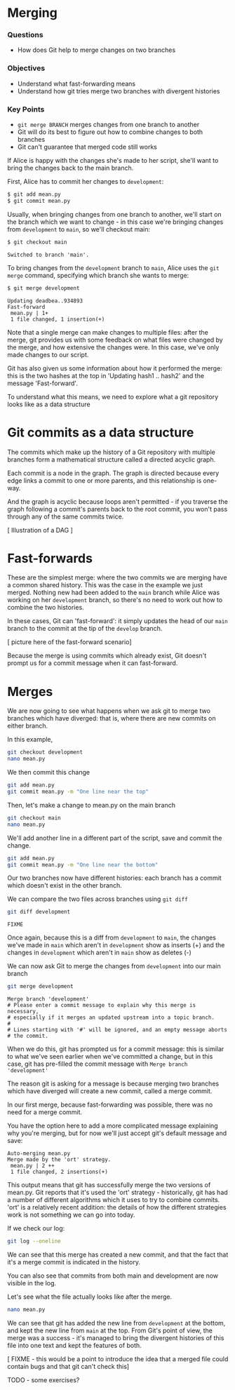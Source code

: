 # Merging

<div class="questions">

### Questions

- How does Git help to merge changes on two branches

</div>

<div class="objectives">

### Objectives

- Understand what fast-forwarding means
- Understand how git tries merge two branches with divergent histories

</div>  


<div class="keypoints">

### Key Points

- `git merge BRANCH` merges changes from one branch to another
- Git will do its best to figure out how to combine changes to both branches
- Git can't guarantee that merged code still works

</div>

If Alice is happy with the changes she's made to her script, she'll want to
bring the changes back to the main branch. 

First, Alice has to commit her changes to `development`:

```bash
$ git add mean.py
$ git commit mean.py
```

Usually, when bringing changes from one branch to another, we'll start on the 
branch which we want to change - in this case we're bringing changes from
`development` to `main`, so we'll checkout main:

```bash
$ git checkout main
```

```output
Switched to branch 'main'.
```

To bring changes from the `development` branch to `main`, Alice uses the
`git merge` command, specifying which branch she wants to merge:

```bash
$ git merge development
```

```output
Updating deadbea..934893
Fast-forward
 mean.py | 1+
 1 file changed, 1 insertion(+)
```

Note that a single merge can make changes to multiple files: after the merge, 
git provides us with some feedback on what files were changed by the merge, and
how extensive the changes were. In this case, we've only made changes to our
script.

Git has also given us some information about how it performed the merge: this
is the two hashes at the top in 'Updating hash1 .. hash2' and the message
'Fast-forward'.

To understand what this means, we need to explore what a git repository looks
like as a data structure

# Git commits as a data structure

The commits which make up the history of a Git repository with multiple
branches form a mathematical structure called a directed acyclic graph.

Each commit is a node in the graph. The graph is directed because every edge
links a commit to one or more parents, and this relationship is one-way.

And the graph is acyclic because loops aren't permitted - if you traverse the
graph following a commit's parents back to the root commit, you won't pass 
through any of the same commits twice.

[ Illustration of a DAG ]

# Fast-forwards

These are the simplest merge: where the two commits we are merging have a
common shared history. This was the case in the example we just merged.
Nothing new had been added to the `main` branch while Alice was working on
her `development` branch, so there's no need to work out how to combine the
two histories.

In these cases, Git can 'fast-forward': it simply updates the head of our
`main` branch to the commit at the tip of the `develop` branch.

[ picture here of the fast-forward scenario]

Because the merge is using commits which already exist, Git doesn't prompt
us for a commit message when it can fast-forward.

# Merges

We are now going to see what happens when we ask git to merge two branches
which have diverged: that is, where there are new commits on either branch.

In this example, 

```bash
git checkout development
nano mean.py
```

We then commit this change

```bash
git add mean.py
git commit mean.py -m "One line near the top"
```

Then, let's make a change to mean.py on the main branch

```bash
git checkout main
nano mean.py
```

We'll add another line in a different part of the script, save and commit
the change.

```bash
git add mean.py
git commit mean.py -m "One line near the bottom"
```

Our two branches now have different histories: each branch has a commit which 
doesn't exist in the other branch.

We can compare the two files across branches using `git diff`

```bash
git diff development
```

```output
FIXME
```
Once again, because this is a diff from `development` to `main`, the changes
we've made in `main` which aren't in `development` show as inserts (+) and
the changes in `development` which aren't in `main` show as deletes (-)

We can now ask Git to merge the changes from `development` into our main branch

```bash
git merge development
```

```output
Merge branch 'development'
# Please enter a commit message to explain why this merge is necessary,
# especially if it merges an updated upstream into a topic branch.
#
# Lines starting with '#' will be ignored, and an empty message aborts
# the commit.
```

When we do this, git has prompted us for a commit message: this is similar to
what we've seen earlier when we've committed a change, but in this case, git
has pre-filled the commit message with `Merge branch 'development'`

The reason git is asking for a message is because merging two branches which
have diverged will create a new commit, called a merge commit.

In our first merge, because fast-forwarding was possible, there was no need
for a merge commit.

You have the option here to add a more complicated message explaining why you're
merging, but for now we'll just accept git's default message and save:

```output
Auto-merging mean.py
Merge made by the 'ort' strategy.
 mean.py | 2 ++
 1 file changed, 2 insertions(+)
```

This output means that git has successfully merge the two versions of mean.py.
Git reports that it's used the 'ort' strategy - historically, git has had a
number of different algorithms which it uses to try to combine commits. 'ort'
is a relatively recent addition: the details of how the different strategies
work is not something we can go into today.

If we check our log:

```bash
git log --oneline
```

We can see that this merge has created a new commit, and that the fact that
it's a merge commit is indicated in the history.

You can also see that commits from both main and development are now visible
in the log.

Let's see what the file actually looks like after the merge.

```bash
nano mean.py
```

We can see that git has added the new line from `development` at the bottom, 
and kept the new line from `main` at the top. From Git's point of view, the
merge was a success - it's managed to bring the divergent histories of this
file into one text and kept the features of both.

[ FIXME - this would be a point to introduce the idea that a merged file 
could contain bugs and that git can't check this]

TODO - some exercises?







